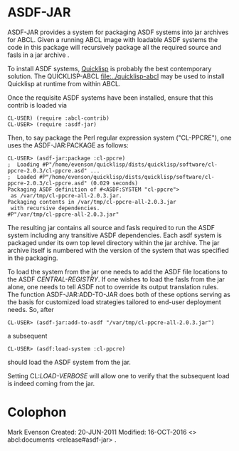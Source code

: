 ASDF-JAR
========

ASDF-JAR provides a system for packaging ASDF systems into jar
archives for ABCL.  Given a running ABCL image with loadable ASDF
systems the code in this package will recursively package all the
required source and fasls in a jar archive .

To install ASDF systems, [Quicklisp]() is probably the best
contemporary solution.  The QUICKLISP-ABCL <file:../quicklisp-abcl>
may be used to install Quicklisp at runtime from within ABCL.

[Quicklisp]: http://www.quicklisp.org

Once the requisite ASDF systems have been installed, ensure that this
contrib is loaded via

    CL-USER) (require :abcl-contrib)
    CL-USER> (require :asdf-jar)

Then, to say package the Perl regular expression system ("CL-PPCRE"),
one uses the ASDF-JAR:PACKAGE as follows:

    CL-USER> (asdf-jar:package :cl-ppcre)
    ;  Loading #P"/home/evenson/quicklisp/dists/quicklisp/software/cl-ppcre-2.0.3/cl-ppcre.asd" ...
    ;  Loaded #P"/home/evenson/quicklisp/dists/quicklisp/software/cl-ppcre-2.0.3/cl-ppcre.asd" (0.029 seconds)
    Packaging ASDF definition of #<ASDF:SYSTEM "cl-ppcre">
     as /var/tmp/cl-ppcre-all-2.0.3.jar.
    Packaging contents in /var/tmp/cl-ppcre-all-2.0.3.jar
     with recursive dependencies.
    #P"/var/tmp/cl-ppcre-all-2.0.3.jar"

The resulting jar contains all source and fasls required to run the
ASDF system including any transitive ASDF dependencies.  Each asdf
system is packaged under its own top level directory within the jar
archive.  The jar archive itself is numbered with the version of the
system that was specified in the packaging.

To load the system from the jar one needs to add the ASDF file
locations to the ASDF *CENTRAL-REGISTRY*.  If one wishes to load the
fasls from the jar alone, one needs to tell ASDF not to override its
output translation rules.  The function ASDF-JAR:ADD-TO-JAR does both
of these options serving as the basis for customized load strategies
tailored to end-user deployment needs.  So, after

    CL-USER> (asdf-jar:add-to-asdf "/var/tmp/cl-ppcre-all-2.0.3.jar")

a subsequent

    CL-USER> (asdf:load-system :cl-ppcre)

should load the ASDF system from the jar.

Setting CL:*LOAD-VERBOSE* will allow one to verify that the subsequent
load is indeed coming from the jar.

# Colophon

Mark Evenson
Created: 20-JUN-2011
Modified: 16-OCT-2016
<> abcl:documents <release#asdf-jar> .

